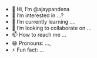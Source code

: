 - 👋 Hi, I’m @ajaypandena
- 👀 I’m interested in ...?
- 🌱 I’m currently learning ....
- 💞️ I’m looking to collaborate on ...
- 📫 How to reach me ...
- 😄 Pronouns: ...,
- ⚡ Fun fact: ...
 
<!---
ajaypandena/ajaypandena is a ✨ special ✨ repository because its `README.md` (this file) appears on your GitHub profile.
You can click the Preview link to take a look at your changes.
--->
